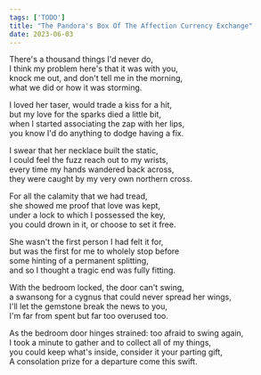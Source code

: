 ```yaml
---
tags: ['TODO']
title: "The Pandora's Box Of The Affection Currency Exchange"
date: 2023-06-03
---
```


There's a thousand things I'd never do,  
I think my problem here's that it was with you,  
knock me out, and don't tell me in the morning,  
what we did or how it was storming.

I loved her taser, would trade a kiss for a hit,  
but my love for the sparks died a little bit,  
when I started associating the zap with her lips,  
you know I'd do anything to dodge having a fix.

I swear that her necklace built the static,  
I could feel the fuzz reach out to my wrists,  
every time my hands wandered back across,  
they were caught by my very own northern cross.

For all the calamity that we had tread,  
she showed me proof that love was kept,  
under a lock to which I possessed the key,  
you could drown in it, or choose to set it free.

She wasn't the first person I had felt it for,  
but was the first for me to wholely stop before  
some hinting of a permanent splitting,  
and so I thought a tragic end was fully fitting.

With the bedroom locked, the door can't swing,  
a swansong for a cygnus that could never spread her wings,  
I'll let the gemstone break the news to you,  
I'm far from spent but far too overused too.

As the bedroom door hinges strained: too afraid to swing again,  
I took a minute to gather and to collect all of my things,  
you could keep what's inside, consider it your parting gift,  
A consolation prize for a departure come this swift.
